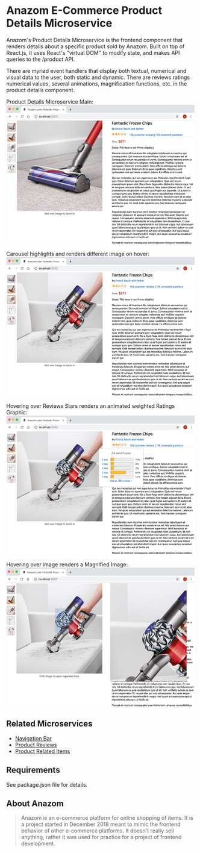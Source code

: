 # Anazom E-Commerce Product Details Microservice

Anazom's Product Details Microservice is the frontend component that renders details about a specific product sold by Anazom. Built on top of React.js, it uses React's "virtual DOM" to modify state, and makes API queries to the /product API. 

There are myriad event handlers that display both textual, numerical and visual data to the user, both static and dynamic. There are reviews ratings numerical values, several animations, magnification functions, etc. in the product details component.



Product Details Microservice Main:<br />
<img src="/screenshots/01-Product-Service.png" alt="Product Details Microservice being rendered locally in Chrome." width="500px" height="370px">
<br />

Carousel highlights and renders different image on hover:<br />
<img src="/screenshots/02-Product-Service.png" alt="Image carousel to the left will change according to hovered image." width="500px" height="370px">
<br />

Hovering over Reviews Stars renders an animated weighted Ratings Graphic:<br />
<img src="/screenshots/03-Reviews-Stars-Graphics.png" alt="Hovering over Reviews Stars renders an animated Ratings Graphic." width="500px" height="370px">
<br />

Hovering over image renders a Magnified Image:<br />
<img src="/screenshots/04-Hover-Over-Magnification.png" alt="Hovering over image renders a Magnified Image." width="500px" height="370px">
<br />



## Related Microservices

  - [Navigation Bar](https://github.com/Accurate-e-Tail/vrtobar-service)
  - [Product Reviews](https://github.com/Quesarito/reviews-service)
  - [Product Related Items](https://github.com/Quesarito/related-items-service)


## Requirements

See package.json file for details.


## About Anazom

> Anazom is an e-commerce platform for online shopping of items. It is a project started in December 2018 meant to mimic the frontend behavior of other e-commerce platforms. It doesn't really sell anything, rather it was used for practice for a project of frontend development.
